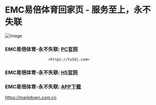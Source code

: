 # EMC易倍体育回家页 - 服务至上，永不失联
![image](https://github.com/emc00123/emc00123/assets/161131716/7c9a2641-80ea-4bcf-9aa9-06c69f78449d)


### EMC易倍体育-永不失联:  [PC官网](https://jnsk10.com)
                        <https://tx5dj.com>
### EMC易倍体育-永不失联:  [H5官网](https://tx6dj.com)
### EMC易倍体育-永不失联:  [APP下载](https://txdk8.com)
                        

<!--
**emc10008/emc10008** is a ✨ _special_ ✨ repository because its `README.md` (this file) appears on your GitHub profile.

Here are some ideas to get you started:

- 🔭 I’m currently working on ...
- 🌱 I’m currently learning ...
- 👯 I’m looking to collaborate on ...
- 🤔 I’m looking for help with ...
- 💬 Ask me about ...
- 📫 How to reach me: ...
- 😄 Pronouns: ...
- ⚡ Fun fact: ...
-->
<https://markdown.com.cn>
